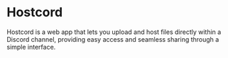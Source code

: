 # Hostcord
Hostcord is a web app that lets you upload and host files directly within a Discord channel, providing easy access and seamless sharing through a simple interface.
